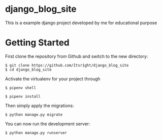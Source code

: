 # django_blog_site

This is a example django project developed by me for educational purpose

# Getting Started

First clone the repository from Github and switch to the new directory:

    $ git clone https://github.com/Itsr1ght/django_blog_site
    $ cd django_blog_site
    
Activate the virtualenv for your project through
    
    $ pipenv shell
    
    $ pipenv install
    
Then simply apply the migrations:

    $ python manage.py migrate
    

You can now run the development server:

    $ python manage.py runserver
